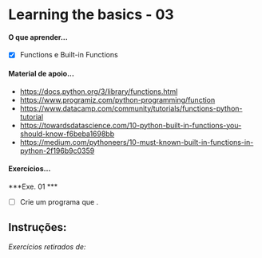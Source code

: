 
# Learning the basics - 03

#### O que aprender...

- [x] Functions e Built-in Functions 

#### Material de apoio...

- https://docs.python.org/3/library/functions.html
- https://www.programiz.com/python-programming/function
- https://www.datacamp.com/community/tutorials/functions-python-tutorial
- https://towardsdatascience.com/10-python-built-in-functions-you-should-know-f6beba1698bb
- https://medium.com/pythoneers/10-must-known-built-in-functions-in-python-2f196b9c0359

 
#### Exercícios... 

 ***Exe. 01 ***
- [ ] Crie um programa que .

Instruções:
-

*Exercícios retirados de:*
